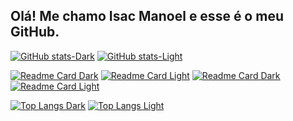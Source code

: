 ## Olá! Me chamo Isac Manoel e esse é o meu GitHub.

[![GitHub stats-Dark](https://github-readme-stats.vercel.app/api?username=isacmsm&show_icons=true&theme=nightowl#gh-dark-mode-only)](https://github.com/anuraghazra/github-readme-stats#gh-dark-mode-only)
[![GitHub stats-Light](https://github-readme-stats.vercel.app/api?username=isacmsm&show_icons=true&theme=buefy#gh-light-mode-only)](https://github.com/anuraghazra/github-readme-stats#gh-light-mode-only)

[![Readme Card Dark](https://github-readme-stats.vercel.app/api/pin/?username=isacmsm&repo=Donham-bot-rpg&theme=nightowl#gh-dark-mode-only)](https://github.com/anuraghazra/github-readme-stats#gh-dark-mode-only)
[![Readme Card Light](https://github-readme-stats.vercel.app/api/pin/?username=isacmsm&repo=Donham-bot-rpg&theme=buefy#gh-dark-mode-only)](https://github.com/anuraghazra/github-readme-stats#gh-light-mode-only) 
[![Readme Card Dark](https://github-readme-stats.vercel.app/api/pin/?username=isacmsm&repo=isacmsm&theme=nightowl#gh-dark-mode-only)](https://github.com/anuraghazra/github-readme-stats#gh-dark-mode-only)
[![Readme Card Light](https://github-readme-stats.vercel.app/api/pin/?username=isacmsm&repo=isacmsm&theme=buefy#gh-dark-mode-only)](https://github.com/anuraghazra/github-readme-stats#gh-light-mode-only)

[![Top Langs Dark](https://github-readme-stats.vercel.app/api/top-langs/?username=isacmsm&layout=compact&theme=nightowl#gh-dark-mode-only)](https://github.com/anuraghazra/github-readme-stats#gh-dark-mode-only)
[![Top Langs Light](https://github-readme-stats.vercel.app/api/top-langs/?username=isacmsm&layout=compact&theme=buefy#gh-light-mode-only)](https://github.com/anuraghazra/github-readme-stats#gh-light-mode-only)
